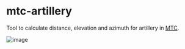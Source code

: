 # mtc-artillery

Tool to calculate distance, elevation and azimuth for artillery in [MTC](https://www.roblox.com/games/9520328730/WW2-UPDATE-Multicrew-Tank-Combat-4).

![image](https://github.com/ari-party/mtc-artillery/assets/49074962/3d6ec455-d588-4ab3-b185-90d196c5801e)
